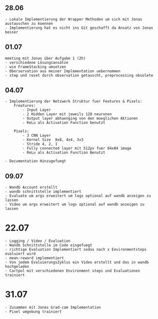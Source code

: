 ## 28.06

    - Lokale Implementierung der Wrapper Methoden um sich mit Jonas austauschen zu koennen 
    - Implementierung hat es nicht ins Git geschafft da Ansatz von Jonas besser

## 01.07

    meeting mit Jonas über Aufgabe 1 (2h)
    - verschiedene Lösungsansätze 
    - wie FrameStacking umsetzen
    - Oberservation aus meiner Implementation uebernommen
    - step und reset durch observation getauscht, preprocessing obsolete

## 04.07

    - Implementierung der Netzwerk Struktur fuer Features & Pixels:
        Freatures:
            - Input Layer
            - 2 Hidden Layer mit jeweils 128 neuronen
            - Output layer abhaenging von den moeglichen Aktionen
            - ReLu als Activation Function benutzt
        
        Pixels:
            - 3 CNN Layer
            - Kernel Size  8x8, 4x4, 3x3
            - Stride 4, 2, 1
            - Fully connected layer mit 512px fuer 84x84 image
            - ReLu als Activation Function Benutzt
    
    - Documentation Hinzugefuegt

## 09.07

    - Wandb Account erstellt
    - wandb schnittstelle implementiert
    - Evaluate um args erweitert um logs optional auf wandb anzeigen zu lassen
    - Video um args erweitert um logs optional auf wandb anzeigen zu lassen


# 22.07

    - Logging / Video / Evaluation
    - Wandb Schnittstelle im Code eingefuegt
    - richtige Evaluation Implementiert sodas nach x Environmentsteps evaluiert wird
    - mean-reward implementiert
    - Von jedem EvaluierungsZyklus ein Video erstellt und das in wandb hochgeladen
    - Cartpol mit verschiedenen Environment steps und Evaluationen trainiert


# 31.07

    - Zusammen mit Jonas Grad-cam Implementation
    - Pixel umgebung trainiert


